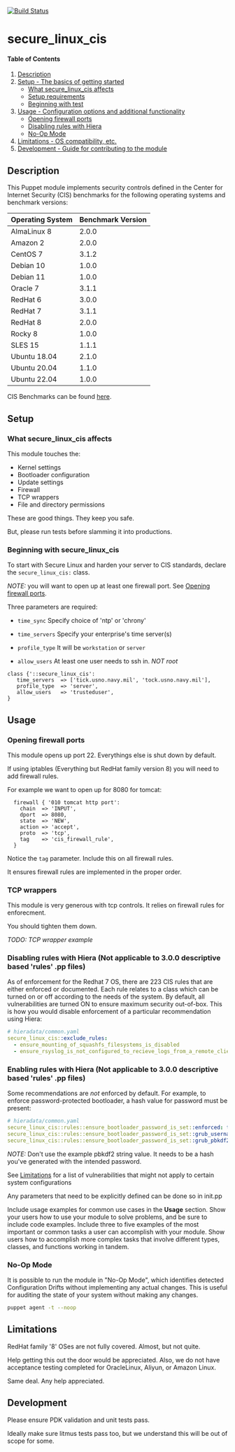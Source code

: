 [![Build Status](https://img.shields.io/travis/fervidus/secure_linux_cis)](https://img.shields.io/travis/fervidus/secure_linux_cis)

# secure_linux_cis


#### Table of Contents

1. [Description](#description)
2. [Setup - The basics of getting started](#setup)
    * [What secure_linux_cis affects](#what-secure_linux_cis-affects)
    * [Setup requirements](#setup-requirements)
    * [Beginning with test](#beginning-with-secure_linux_cis)
3. [Usage - Configuration options and additional functionality](#usage)
    * [Opening firewall ports](#opening-firewall-ports)
    * [Disabling rules with Hiera](#disabling-rules-with-hiera)
    * [No-Op Mode](#no-op-mode)
4. [Limitations - OS compatibility, etc.](#limitations)
5. [Development - Guide for contributing to the module](#development)

## Description

This Puppet module implements security controls defined in the Center for Internet Security (CIS) benchmarks for the following operating systems and benchmark versions:

| Operating System | Benchmark Version |
|------------------|-------------------|
| AlmaLinux 8  | 2.0.0 |
| Amazon 2     | 2.0.0 |
| CentOS 7     | 3.1.2 |
| Debian 10    | 1.0.0 |
| Debian 11    | 1.0.0 |
| Oracle 7     | 3.1.1 |
| RedHat 6     | 3.0.0 |
| RedHat 7     | 3.1.1 |
| RedHat 8     | 2.0.0 |
| Rocky 8      | 1.0.0 |
| SLES   15    | 1.1.1 |
| Ubuntu 18.04 | 2.1.0 |
| Ubuntu 20.04 | 1.1.0 |
| Ubuntu 22.04 | 1.0.0 |

CIS Benchmarks can be found [here](https://www.cisecurity.org/benchmark).

## Setup

### What secure_linux_cis affects

This module touches the:

* Kernel settings
* Bootloader configuration
* Update settings
* Firewall
* TCP wrappers
* File and directory permissions

These are good things. They keep you safe.

But, please run tests before slamming it into productions.

### Beginning with secure_linux_cis

To start with Secure Linux and harden your server to CIS standards, declare the `secure_linux_cis:` class.

*NOTE:* you will want to open up at least one firewall port. See [Opening firewall ports](#usage).

Three parameters are required:

* ```time_sync``` Specify choice of 'ntp' or 'chrony'

* ```time_servers``` Specify your enterprise's time server(s)

* ```profile_type``` It will be ```workstation``` or ```server```

* ```allow_users``` At least one user needs to ssh in. *NOT root*

``` puppet
class {'::secure_linux_cis':
   time_servers  => ['tick.usno.navy.mil', 'tock.usno.navy.mil'],
   profile_type  => 'server',
   allow_users   => 'trusteduser',
}
```

## Usage

### Opening firewall ports

This module opens up port 22. Everythings else is shut down by default.

If using iptables (Everything but RedHat family version 8) you will need to add firewall rules.

For example we want to open up for 8080 for tomcat:

```puppet
  firewall { '010 tomcat http port':
    chain  => 'INPUT',
    dport  => 8080,
    state  => 'NEW',
    action => 'accept',
    proto  => 'tcp',
    tag    => 'cis_firewall_rule',
  }
```

Notice the ```tag``` parameter. Include this on all firewall rules.

It ensures firewall rules are implemented in the proper order.

### TCP wrappers

This module is very generous with tcp controls. It relies on firewall rules for enforecment.

You should tighten them down.

*TODO: TCP wrapper example*

### Disabling rules with Hiera (Not applicable to 3.0.0 descriptive based 'rules' .pp files)

As of enforcement for the Redhat 7 OS, there are 223 CIS rules that are either enforced or documented. Each rule relates to a class which can be turned on or off according to the needs of the system. By default, all vulnerabilities are turned ON to ensure maximum security out-of-box. This is how you would disable enforcement of a particular recommendation using Hiera:

```yaml
# hieradata/common.yaml
secure_linux_cis::exclude_rules:
  - ensure_mounting_of_squashfs_filesystems_is_disabled
  - ensure_rsyslog_is_not_configured_to_recieve_logs_from_a_remote_client
```

### Enabling rules with Hiera (Not applicable to 3.0.0 descriptive based 'rules' .pp files)
Some recommendations are *not* enforced by default. For example, to enforce password-protected bootloader, a hash value for password must be present:

```yaml
# hieradata/common.yaml
secure_linux_cis::rules::ensure_bootloader_password_is_set::enforced: true
secure_linux_cis::rules::ensure_bootloader_password_is_set::grub_username: root
secure_linux_cis::rules::ensure_bootloader_password_is_set::grub_pbkdf2_password_hash: grub.pbkdf2.sha512.10000.7D81626...ABC0123C616C3210CBA
```

*NOTE:* Don't use the example pbkdf2 string value. It needs to be a hash you've generated with the intended password.

See [Limitations](#limitations) for a list of vulnerabilities that might not apply to certain system configurations

Any parameters that need to be explicitly defined can be done so in init.pp

Include usage examples for common use cases in the **Usage** section. Show your users how to use your module to solve problems, and be sure to include code examples. Include three to five examples of the most important or common tasks a user can accomplish with your module. Show users how to accomplish more complex tasks that involve different types, classes, and functions working in tandem.

### No-Op Mode
It is possible to run the module in "No-Op Mode", which identifies detected Configuration Drifts without implementing any actual changes. This is useful for auditing the state of your system without making any changes.

```bash
puppet agent -t --noop
```

## Limitations

RedHat family '8' OSes are not fully covered. Almost, but not quite.

Help getting this out the door would be appreciated. Also, we do not have acceptance testing completed for OracleLinux, Aliyun, or Amazon Linux. 

Same deal. Any help appreciated.

## Development

Please ensure PDK validation and unit tests pass.

Ideally make sure litmus tests pass too, but we understand this will be out of scope for some.
